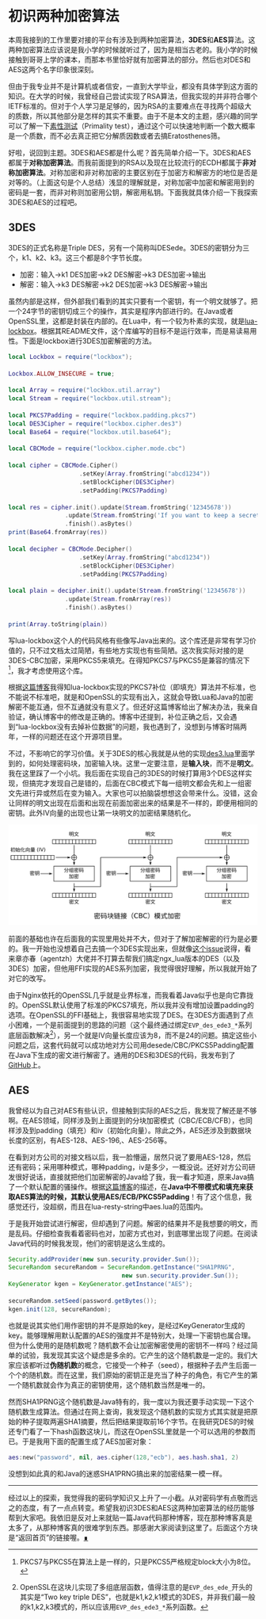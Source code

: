 # 初识两种加密算法

本周我接到的工作里要对接的平台有涉及到两种加密算法，**3DES**和**AES**算法。这两种加密算法应该说是我小学的时候就听过了，因为是相当古老的。我小学的时候接触到哥哥上学的课本，而那本书里恰好就有加密算法的部分。然后也对DES和AES这两个名字印象很深刻。

但由于我专业并不是计算机或者信安，一直到大学毕业，都没有具体学到这方面的知识。在大学的时候，我曾经自己尝试实现了RSA算法，但我实现的并非符合哪个IETF标准的。但对于个人学习是足够的，因为RSA的主要难点在寻找两个超级大的质数，所以其他部分是怎样的其实不重要。由于不是本文的主题，感兴趣的同学可以了解一下[素性测试](https://zh.wikipedia.org/wiki/%E7%B4%A0%E6%80%A7%E6%B5%8B%E8%AF%95)（Primality test），通过这个可以快速地判断一个数大概率是一个质数，而不必去真正把它分解质因数或者去搞Eratosthenes筛。

好啦，说回到主题。3DES和AES都是什么呢？首先简单介绍一下。3DES和AES都属于**对称加密算法**。而我前面提到的RSA以及现在比较流行的ECDH都属于**非对称加密算法**。对称加密和非对称加密的主要区别在于加密方和解密方的地位是否是对等的。（上面这句是个人总结）浅显的理解就是，对称加密中加密和解密用到的密码是一套，而非对称则加密用公钥，解密用私钥。下面我就具体介绍一下我探索3DES和AES的过程吧。

## 3DES

3DES的正式名称是Triple DES，另有一个简称叫DESede。3DES的密钥分为三个，k1、k2、k3。这三个都是8个字节长度。

- 加密：输入->k1 DES加密->k2 DES解密->k3 DES加密->输出
- 解密：输入->k3 DES解密->k2 DES加密->k3 DES解密->输出

虽然内部是这样，但外部我们看到的其实只要有一个密钥，有一个明文就够了。把一个24字节的密钥切成三个的操作，其实是程序内部进行的。在Java或者OpenSSL里，这都是封装在内部的。在Lua中，有一个较为朴素的实现，就是[lua-lockbox](https://github.com/somesocks/lua-lockbox)。根据其README文件，这个库编写的目标不是运行效率，而是易读易用性。下面是lockbox进行3DES加密解密的方法。

```lua
local Lockbox = require("lockbox");

Lockbox.ALLOW_INSECURE = true;

local Array = require("lockbox.util.array")
local Stream = require("lockbox.util.stream");

local PKCS7Padding = require("lockbox.padding.pkcs7")
local DES3Cipher = require("lockbox.cipher.des3")
local Base64 = require("lockbox.util.base64");

local CBCMode = require("lockbox.cipher.mode.cbc")

local cipher = CBCMode.Cipher()
                    .setKey(Array.fromString("abcd1234"))
                    .setBlockCipher(DES3Cipher)
                    .setPadding(PKCS7Padding)

local res = cipher.init().update(Stream.fromString('12345678'))
                .update(Stream.fromString('If you want to keep a secret, you must also hide it from yourself.'))
                .finish().asBytes()
print(Base64.fromArray(res))

local decipher = CBCMode.Decipher()
                    .setKey(Array.fromString("abcd1234"))
                    .setBlockCipher(DES3Cipher)
                    .setPadding(PKCS7Padding)

local plain = decipher.init().update(Stream.fromString('12345678'))
                .update(Stream.fromArray(res))
                .finish().asBytes()

print(Array.toString(plain))
```

写lua-lockbox这个人的代码风格有些像写Java出来的。这个库还是非常有学习价值的，只不过文档太过简陋，有些地方实现也有些简陋。这次我实际对接的是3DES-CBC加密，采用PKCS5来填充。在得知PKCS7与PKCS5是兼容的情况下[^pkcs5]，我才考虑使用这个库。

根据[这篇博客](https://www.jianshu.com/p/c49b9768a6e9)我得知lua-lockbox实现的PKCS7补位（即填充）算法并不标准，也不能说不标准吧，就是和OpenSSL的实现有出入，这就会导致Lua和Java的加密解密不能互通，但不互通就没有意义了。但还好这篇博客给出了解决办法，我亲自验证，确认博客中的修改是正确的。博客中还提到，补位正确之后，又会遇到“lua-lockbox没有去掉补位数据”的问题，我也遇到了，没想到与博客时隔两年，一样的问题还在这个开源项目里。

不过，不影响它的学习价值。关于3DES的核心我就是从他的实现[des3.lua](https://github.com/somesocks/lua-lockbox/blob/master/lockbox/cipher/des3.lua)里面学到的，如何处理密码块，加密输入块。这里一定要注意，是**输入块**，而不是**明文**。我在这里踩了一个小坑。我后面在实现自己的3DES的时候打算用3个DES这样实现，但搞完才发现自己是错的，后面在CBC模式下每一组明文都会先和上一组密文先进行异或然后在变为输入。大家也可以拍脑袋想想这会带来什么。没错，这会让同样的明文出现在后面和出现在前面加密出来的结果是不一样的，即便用相同的密钥。此外IV向量的出现也让第一块明文的加密结果随机化。

![CBC_encryption](../img/CBC_encryption.svg)

前面的基础也许在后面我的实现里用处并不大，但对于了解加密解密的行为是必要的。我一开始也没想着自己去搞一个3DES实现出来，但就像[这个issue](https://github.com/openresty/lua-resty-string/issues/11)说得，看来章亦春（agentzh）大佬并不打算去帮我们搞定ngx_lua版本的DES（以及3DES）加密，但他用FFI实现的AES系列加密，我觉得很好理解，所以我就开始了对它的改写。

由于Nginx依托的OpenSSL几乎就是业界标准，而我看着Java似乎也是向它靠拢的。OpenSSL默认使用了标准的PKCS7填充，所以我并没有增加设置padding的选项。在OpenSSL的FFI基础上，我很容易地实现了DES。在3DES方面遇到了点小困难，一个是前面提到的思路的问题（这个最终通过绑定`EVP_des_ede3_*`系列底层函数解决[^ede3]），另一个就是IV向量长度应该为8，而不是24的问题。搞定这些小问题之后，这套代码就可以成功地对方公司用desede/CBC/PKCS5Padding配置在Java下生成的密文进行解密了。通用的DES和3DES的代码，我发布到了[GitHub](https://github.com/AlexanderMisel/lua-resty-des)上。

## AES

我曾经以为自己对AES有些认识，但接触到实际的AES之后，我发现了解还是不够啊。在AES领域，同样涉及到上面提到的分块加密模式（CBC/ECB/CFB），也同样涉及到padding（填充）和iv（初始化向量）。除此之外，AES还涉及到数据块长度的区别，有AES-128、AES-196,、AES-256等。

在看到对方公司的对接文档以后，我一脸懵逼，居然只说了要用AES-128，然后还有密码；采用哪种模式，哪种padding，iv是多少，一概没说。还好对方公司研发很好说话，直接就把他们加密解密的Java给了我，我一看才知道，原来Java搞了一个默认配置的骚操作。根据[这篇博客](https://studygolang.com/articles/19223)的描述，在**Java中不带模式和填充来获取AES算法的时候，其默认使用AES/ECB/PKCS5Padding**！有了这个信息，我感觉还行，没超纲，而且在lua-resty-string中aes.lua的范围内。

于是我开始尝试进行解密，但却遇到了问题。解密的结果并不是我想要的明文，而是乱码。仔细检查我看着密码也对，加密方式也对，到底哪里出现了问题。在阅读Java代码的时候我发现，他们的密钥是这么生成的。

```java
Security.addProvider(new sun.security.provider.Sun());
SecureRandom secureRandom = SecureRandom.getInstance("SHA1PRNG",
                                new sun.security.provider.Sun());
KeyGenerator kgen = KeyGenerator.getInstance("AES");

secureRandom.setSeed(password.getBytes());
kgen.init(128, secureRandom);
```

也就是说其实他们用作密钥的并不是原始的key，是经过KeyGenerator生成的key。能够理解用默认配置的AES的强度并不是特别大，处理一下密钥也属合理。但为什么使用的是随机数呢？随机数不会让加密解密使用的密钥不一样吗？经过简单的试验，我发现其实这个疑虑是多余的。它产生的这个随机数是一定的。我们大家应该都听过**伪随机数**的概念，它接受一个种子（seed），根据种子去产生后面一个个的随机数。而在这里，我们原始的密钥正是充当了种子的角色，有它产生的第一个随机数就会作为真正的密钥使用，这个随机数当然是唯一的。

然而SHA1PRNG这个随机数是Java特有的，我一度以为我还要手动实现一下这个随机数生成算法。但通过在网上查询，我发现这个随机数的实现方式其实就是把原始的种子提取两遍SHA1摘要，然后把结果提取前16个字节。在我研究DES的时候还专门看了一下hash函数这块儿，而这在OpenSSL里就是一个可以选用的参数而已。于是我用下面的配置生成了AES加密对象：

```lua
aes:new("password", nil, aes.cipher(128,"ecb"), aes.hash.sha1, 2)
```

没想到如此真的和Java的迷惑SHA1PRNG搞出来的加密结果一模一样。

---

经过以上的探索，我觉得我的密码学知识又上升了一小截。从对密码学有点敬而远之的态度，有了一点点转变。希望我初识3DES和AES这两种加密算法的经历能够帮到大家吧。我依旧是反对上来就贴一篇Java代码那种博客，现在那种博客真是太多了，从那种博客真的很难学到东西。那感谢大家阅读到这里了。后面这个方块是“返回首页”的链接喔。[∎](../ "返回首页")

[^pkcs5]: PKCS7与PKCS5在算法上是一样的，只是PKCS5严格规定block大小为8位。
[^ede3]: OpenSSL在这块儿实现了多组底层函数，值得注意的是`EVP_des_ede_`开头的其实是“Two key triple DES”，也就是k1,k2,k1模式的3DES，并非我们最一般的k1,k2,k3模式的，所以应该用`EVP_des_ede3_*`系列函数。
